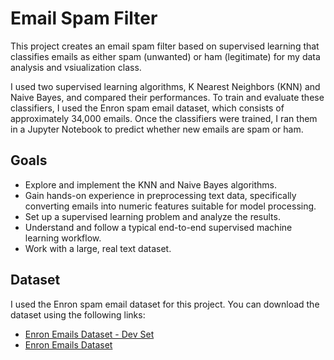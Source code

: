 # Email Spam Filter

This project creates an email spam filter based on supervised learning that classifies emails as either spam (unwanted) or ham (legitimate) for my data analysis and vsiualization class.

I used two supervised learning algorithms, K Nearest Neighbors (KNN) and Naive Bayes, and compared their performances. To train and evaluate these classifiers, I used the Enron spam email dataset, which consists of approximately 34,000 emails. Once the classifiers were trained, I ran them in a Jupyter Notebook to predict whether new emails are spam or ham.

## Goals

- Explore and implement the KNN and Naive Bayes algorithms.
- Gain hands-on experience in preprocessing text data, specifically converting emails into numeric features suitable for model processing.
- Set up a supervised learning problem and analyze the results.
- Understand and follow a typical end-to-end supervised machine learning workflow.
- Work with a large, real text dataset.

## Dataset

I used the Enron spam email dataset for this project. You can download the dataset using the following links:

- [Enron Emails Dataset - Dev Set](https://cs.colby.edu/courses/S23/cs251/projects/p6spam/data/enron_dev.zip)
- [Enron Emails Dataset](https://cs.colby.edu/courses/S23/cs251/projects/p6spam/data/enron.zip)
